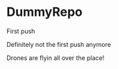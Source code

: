 # DummyRepo
First push

Definitely not the first push anymore


Drones are flyin all over the place!
